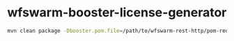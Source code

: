 # wfswarm-booster-license-generator

````bash
mvn clean package -Dbooster.pom.file=/path/to/wfswarm-rest-http/pom-redhat.xml -Dbooster.name="WildFly Swarm Booster - REST API Level 0 Mission" -Dbooster.version=7.0.0-redhat-3 -Dbooster.assembly.name=wfswarm-rest-http -Dbooster.product.build=rest-http
````
